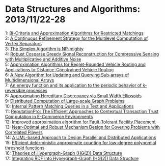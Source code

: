 # Data Structures and Algorithms: 2013/11/22-28  
1: [Bi-Criteria and Approximation Algorithms for Restricted Matchings](https://doi.org/10.48550/arXiv.1311.5481)  
2: [A Continuous Refinement Strategy for the Multilevel Computation of  Vertex Separators](https://doi.org/10.48550/arXiv.1311.5930)  
3: [The Simplex Algorithm is NP-mighty](https://doi.org/10.48550/arXiv.1311.5935)  
4: [Robust Cosparse Greedy Signal Reconstruction for Compressive Sensing  with Multiplicative and Additive Noise](https://doi.org/10.48550/arXiv.1311.5989)  
5: [Approximation Algorithms for Regret-Bounded Vehicle Routing and  Applications to Distance-Constrained Vehicle Routing](https://doi.org/10.48550/arXiv.1311.6024)  
6: [A New Algorithm for Updating and Querying Sub-arrays of Multidimensional  Arrays](https://doi.org/10.48550/arXiv.1311.6093)  
7: [An energy function and its application to the periodic behavior of  k-reversible processes](https://doi.org/10.48550/arXiv.1311.6126)  
8: [Approximating Hereditary Discrepancy via Small Width Ellipsoids](https://doi.org/10.48550/arXiv.1311.6204)  
9: [Distributed Computation of Large-scale Graph Problems](https://doi.org/10.48550/arXiv.1311.6209)  
10: [Internal Pattern Matching Queries in a Text and Applications](https://doi.org/10.48550/arXiv.1311.6235)  
11: [ReputationPro: The Efficient Approaches to Contextual Transaction Trust  Computation in E-Commerce Environments](https://doi.org/10.48550/arXiv.1311.6543)  
12: [Improved approximation algorithm for Fault-Tolerant Facility Placement](https://doi.org/10.48550/arXiv.1311.6615)  
13: [Near-Optimal and Robust Mechanism Design for Covering Problems with  Correlated Players](https://doi.org/10.48550/arXiv.1311.6883)  
14: [A UML-based Approach to Design Parallel and Distributed Applications](https://doi.org/10.48550/arXiv.1311.7011)  
15: [Efficient deterministic approximate counting for low-degree polynomial  threshold functions](https://doi.org/10.48550/arXiv.1311.7178)  
16: [Theories of Hypergraph-Graph (HG(2)) Data Structure](https://doi.org/10.48550/arXiv.1311.7201)  
17: [Integrating RDF into Hypergraph-Graph (HG(2)) Data Structure](https://doi.org/10.48550/arXiv.1311.7202)  
